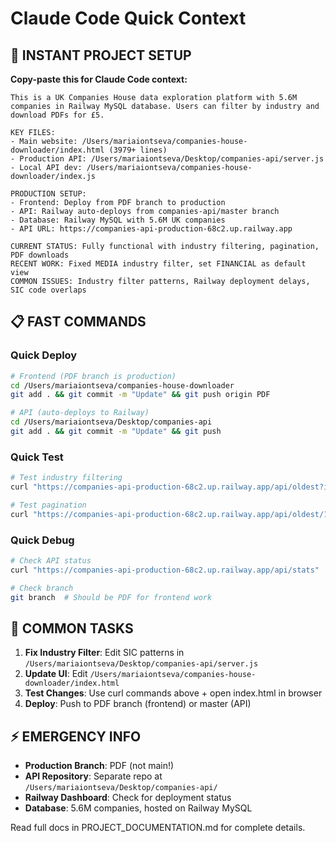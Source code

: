 # Claude Code Quick Context

## 🚀 INSTANT PROJECT SETUP

**Copy-paste this for Claude Code context:**

```
This is a UK Companies House data exploration platform with 5.6M companies in Railway MySQL database. Users can filter by industry and download PDFs for £5.

KEY FILES:
- Main website: /Users/mariaiontseva/companies-house-downloader/index.html (3979+ lines)
- Production API: /Users/mariaiontseva/Desktop/companies-api/server.js
- Local API dev: /Users/mariaiontseva/companies-house-downloader/index.js

PRODUCTION SETUP:
- Frontend: Deploy from PDF branch to production
- API: Railway auto-deploys from companies-api/master branch
- Database: Railway MySQL with 5.6M UK companies
- API URL: https://companies-api-production-68c2.up.railway.app

CURRENT STATUS: Fully functional with industry filtering, pagination, PDF downloads
RECENT WORK: Fixed MEDIA industry filter, set FINANCIAL as default view
COMMON ISSUES: Industry filter patterns, Railway deployment delays, SIC code overlaps
```

## 📋 FAST COMMANDS

### Quick Deploy
```bash
# Frontend (PDF branch is production)
cd /Users/mariaiontseva/companies-house-downloader
git add . && git commit -m "Update" && git push origin PDF

# API (auto-deploys to Railway)
cd /Users/mariaiontseva/Desktop/companies-api  
git add . && git commit -m "Update" && git push
```

### Quick Test
```bash
# Test industry filtering
curl "https://companies-api-production-68c2.up.railway.app/api/oldest?industry=FINANCIAL"

# Test pagination
curl "https://companies-api-production-68c2.up.railway.app/api/oldest/10?industry=TECHNOLOGY"
```

### Quick Debug
```bash
# Check API status
curl "https://companies-api-production-68c2.up.railway.app/api/stats"

# Check branch
git branch  # Should be PDF for frontend work
```

## 🎯 COMMON TASKS

1. **Fix Industry Filter**: Edit SIC patterns in `/Users/mariaiontseva/Desktop/companies-api/server.js`
2. **Update UI**: Edit `/Users/mariaiontseva/companies-house-downloader/index.html`
3. **Test Changes**: Use curl commands above + open index.html in browser
4. **Deploy**: Push to PDF branch (frontend) or master (API)

## ⚡ EMERGENCY INFO

- **Production Branch**: PDF (not main!)
- **API Repository**: Separate repo at `/Users/mariaiontseva/Desktop/companies-api/`
- **Railway Dashboard**: Check for deployment status
- **Database**: 5.6M companies, hosted on Railway MySQL

Read full docs in PROJECT_DOCUMENTATION.md for complete details.